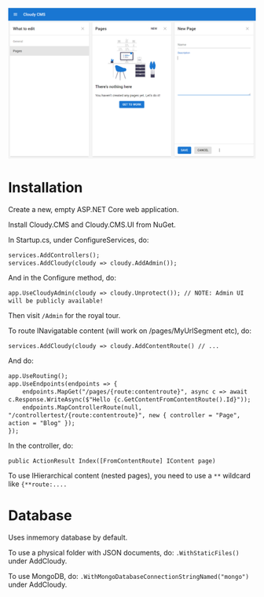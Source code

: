 ![Screenshot of the Cloudy CMS admin UI.](/screenshot.png?raw=true)

# Installation

Create a new, empty ASP.NET Core web application.

Install Cloudy.CMS and Cloudy.CMS.UI from NuGet.

In Startup.cs, under ConfigureServices, do:

    services.AddControllers();
    services.AddCloudy(cloudy => cloudy.AddAdmin());

And in the Configure method, do:

    app.UseCloudyAdmin(cloudy => cloudy.Unprotect()); // NOTE: Admin UI will be publicly available!

Then visit `/Admin` for the royal tour.

To route INavigatable content (will work on /pages/MyUrlSegment etc), do:

    services.AddCloudy(cloudy => cloudy.AddContentRoute() // ...

And do:

    app.UseRouting();
    app.UseEndpoints(endpoints => {
        endpoints.MapGet("/pages/{route:contentroute}", async c => await c.Response.WriteAsync($"Hello {c.GetContentFromContentRoute().Id}"));
        endpoints.MapControllerRoute(null, "/controllertest/{route:contentroute}", new { controller = "Page", action = "Blog" });
    });

In the controller, do:

    public ActionResult Index([FromContentRoute] IContent page)

To use IHierarchical content (nested pages), you need to use a `**` wildcard like `{**route:....`

# Database

Uses inmemory database by default.

To use a physical folder with JSON documents, do: `.WithStaticFiles()` under AddCloudy.

To use MongoDB, do: `.WithMongoDatabaseConnectionStringNamed("mongo")` under AddCloudy.